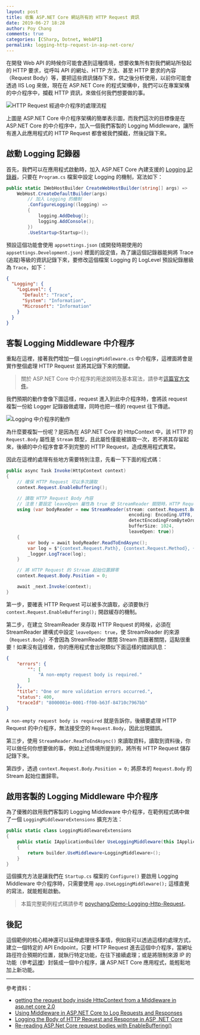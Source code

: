 ```yaml
---
layout: post
title: 收集 ASP.NET Core 網站所有的 HTTP Request 資訊
date: 2019-06-27 18:28
author: Poy Chang
comments: true
categories: [CSharp, Dotnet, WebAPI]
permalink: logging-http-request-in-asp-net-core/
---
```


在開發 Web API 的時候你可能會遇到這種情境，想要收集所有對我們網站所發起的 HTTP 要求，從呼叫 API 的網址、HTTP 方法、甚至 HTTP 要求的內容（Request Body）等，要把這些資訊儲存下來，供之後分析使用，以前你可能會透過 IIS Log 來做，現在在 ASP.NET Core 的程式架構中，我們可以在專案架構的中介程序中，攔截 HTTP 資訊，來做任何我們想要做的事。

![HTTP Request 經過中介程序的處理流程](https://i.imgur.com/84xhdDE.png)

上圖是 ASP.NET Core 中介程序架構的簡單表示圖，而我們這次的目標像是在 ASP.NET Core 的中介程序中，加入一個我們客製的 Logging Middleware，讓所有進入此應用程式的 HTTP Request 都會被我們攔截，然後記錄下來。

## 啟動 Logging 記錄器

首先，我們可以在應用程式啟動時，加入 ASP.NET Core 內建支援的 [Logging 記錄器](https://docs.microsoft.com/zh-tw/aspnet/core/fundamentals/logging/?WT.mc_id=DT-MVP-5003022)，只要在 `Program.cs` 檔案中設定 Logging 的機制，寫法如下：

```csharp
public static IWebHostBuilder CreateWebHostBuilder(string[] args) =>
    WebHost.CreateDefaultBuilder(args)
        // 加入 Logging 的機制
        .ConfigureLogging((logging) =>
        {
            logging.AddDebug();
            logging.AddConsole();
        })
        .UseStartup<Startup>();
```

預設這個功能會使用 `appsettings.json` (或開發時期使用的 `appsettings.Development.json`) 裡面的設定值，為了讓這個記錄器能夠將 Trace (追蹤)等級的資訊記錄下來，要修改這個檔案 Logging 的 LogLevel 預設紀錄層級為 `Trace`，如下：

```json
{
  "Logging": {
    "LogLevel": {
      "Default": "Trace",
      "System": "Information",
      "Microsoft": "Information"
    }
  }
}
```

## 客製 Logging Middleware 中介程序

重點在這裡，接著我們增加一個 `LoggingMiddleware.cs` 中介程序，這裡面將會是實作整個處理 HTTP Request 並將其記錄下來的關鍵。

>關於 ASP.NET Core 中介程序的用途說明及基本寫法，請參考[這篇官方文件](https://docs.microsoft.com/zh-tw/aspnet/core/fundamentals/middleware/write?WT.mc_id=DT-MVP-5003022)。

我們預期的動作會像下圖這樣，request 進入到此中介程序時，會將該 request 複製一份給 Logger 記錄器做處理，同時也把一樣的 request 往下傳遞。

![Logging 中介程序的動作](https://i.imgur.com/NLMxwL9.png)

為什麼要複製一份呢？是因為在 ASP.NET Core 的 HttpContext 中，該 HTTP 的 `Request.Body` 屬性是 `Stream` 類型，且此屬性僅能被讀取一次，若不將其存留起來，後續的中介程序會拿不到完整的 HTTP Request，造成應用程式異常。

因此在這裡的處理有些地方需要特別注意，先看一下下面的程式碼：

```csharp
public async Task Invoke(HttpContext context)
{
    // 確保 HTTP Request 可以多次讀取
    context.Request.EnableBuffering();

    // 讀取 HTTP Request Body 內容
    // 注意！要設定 leaveOpen 屬性為 true 使 StreamReader 關閉時，HTTP Request 的 Stream 不會跟著關閉
    using (var bodyReader = new StreamReader(stream: context.Request.Body,
                                              encoding: Encoding.UTF8,
                                              detectEncodingFromByteOrderMarks: false,
                                              bufferSize: 1024,
                                              leaveOpen: true))
    {
        var body = await bodyReader.ReadToEndAsync();
        var log = $"{context.Request.Path}, {context.Request.Method}, {body}";
        _logger.LogTrace(log);
    }

    // 將 HTTP Request 的 Stream 起始位置歸零
    context.Request.Body.Position = 0;

    await _next.Invoke(context);
}
```

第一步，要確表 HTTP Request 可以被多次讀取，必須要執行 `context.Request.EnableBuffering();` 開啟緩存的機制。

第二步，在建立 StreamReader 來存取 HTTP Request 的時候，必須在 StreamReader 建構式中設定 `leaveOpen: true`，使 StreamReader 的來源（`Request.Body`）不會因為 StreamReader 關閉 Stream 而跟著關閉，這點很重要！如果沒有這樣做，你的應用程式會出現類似下面這樣的錯誤訊息：

```json
{
    "errors": {
        "": [
            "A non-empty request body is required."
        ]
    },
    "title": "One or more validation errors occurred.",
    "status": 400,
    "traceId": "8000001e-0001-ff00-b63f-84710c7967bb"
}
```

`A non-empty request body is required` 就是告訴你，後續要處理 HTTP Request 的中介程序，無法接受空的 `Request.Body`，因此出現錯誤。

第三步，使用 `StreamReader.ReadToEndAsync()` 來讀取資料，讀取到資料後，你可以做任何你想要做的事，例如上述情境所提到的，將所有 HTTP Request 儲存記錄下來。

第四步，透過 `context.Request.Body.Position = 0;` 將原本的 `Request.Body` 的 Stream 起始位置歸零。

## 啟用客製的 Logging Middleware 中介程序

為了優雅的啟用我們客製的 Logging Middleware 中介程序，在範例程式碼中做了一個 `LoggingMiddlewareExtensions` 擴充方法：

```csharp
public static class LoggingMiddlewareExtensions
{
    public static IApplicationBuilder UseLoggingMiddleware(this IApplicationBuilder builder)
    {
        return builder.UseMiddleware<LoggingMiddleware>();
    }
}
```

這個擴充方法是讓我們在 `Startup.cs` 檔案的 `Configure()` 要啟用 Logging Middleware 中介程序時，只需要使用 `app.UseLoggingMiddleware();` 這樣直覺的寫法，就能輕鬆啟動。

>本篇完整範例程式碼請參考 [poychang/Demo-Logging-Http-Request](https://github.com/poychang/Demo-Logging-Http-Request)。

## 後記

這個範例的核心精神還可以延伸處理很多事情，例如我可以透過這樣的處理方式，建立一個特定的 API Endpoint，只要 HTTP Request 進去這個中介程序，當網址路徑符合預期的位置，就執行特定功能，在往下接續處理；或是將限制來源 IP 的功能（參考[這裡](https://gist.github.com/poychang/980fd0bbf7148a6046f323ce5c7f4379)）封裝成一個中介程序，讓 ASP.NET Core 應用程式，能輕鬆地加上新功能。

----------

參考資料：

* [getting the request body inside HttpContext from a Middleware in asp.net core 2.0](https://stackoverflow.com/questions/47624938/getting-the-request-body-inside-httpcontext-from-a-middleware-in-asp-net-core-2)
* [Using Middleware in ASP.NET Core to Log Requests and Responses](https://exceptionnotfound.net/using-middleware-to-log-requests-and-responses-in-asp-net-core/)
* [Logging the Body of HTTP Request and Response in ASP .NET Core](http://www.palador.com/2017/05/24/logging-the-body-of-http-request-and-response-in-asp-net-core/)
* [Re-reading ASP.Net Core request bodies with EnableBuffering()](https://devblogs.microsoft.com/aspnet/re-reading-asp-net-core-request-bodies-with-enablebuffering/)

